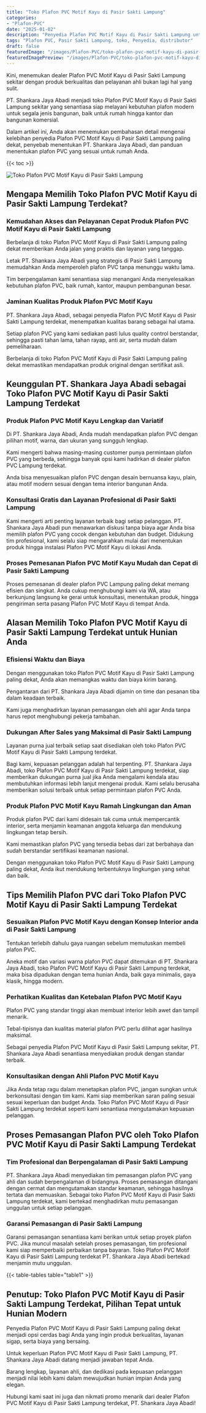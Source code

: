 ```yaml
---
title: "Toko Plafon PVC Motif Kayu di Pasir Sakti Lampung"
categories:
- "Plafon-PVC"
date: "2025-01-02"
description: "Penyedia Plafon PVC Motif Kayu di Pasir Sakti Lampung untuk hunian, perkantoran, serta toko. Plafon berkualitas, pilihan motif, pilihan warna elegan, beserta jasa penempatan oleh tenaga ahli ahli dan garansi resmi!|Jasa penjualan Plafon PVC Motif Kayu di Pasir Sakti Lampung bagi keperluan tempat tinggal, office, atau toko, dengan material berkualitas dan instalasi oleh tim ahli serta kepastian resmi.|Pilihan Plafon PVC Motif Kayu di Pasir Sakti Lampung yang terbukti bagi rumah, kantor, serta gerai, bersama plafon terbaik dan instalasi ditangani oleh tim profesional serta garansi resmi.|Distribusi Plafon PVC Motif Kayu di Pasir Sakti Lampung bagi rumah, kantor, serta toko, dengan material berkualitas dan instalasi dikerjakan oleh tim ahli, disertai beserta kepastian resmi.}"
tags: "Plafon PVC, Pasir Sakti Lampung, toko, Penyedia, distributor"
draft: false
featuredImage: "/images/Plafon-PVC/toko-plafon-pvc-motif-kayu-di-pasir-sakti-lampung.png"
featuredImagePreview: "/images/Plafon-PVC/toko-plafon-pvc-motif-kayu-di-pasir-sakti-lampung.png"
---
```


Kini, menemukan dealer Plafon PVC Motif Kayu di Pasir Sakti Lampung sekitar dengan produk berkualitas dan pelayanan ahli bukan lagi hal yang sulit.

PT. Shankara Jaya Abadi menjadi toko Plafon PVC Motif Kayu di Pasir Sakti Lampung sekitar yang senantiasa siap melayani kebutuhan plafon modern untuk segala jenis bangunan, baik untuk rumah hingga kantor dan bangunan komersial.

Dalam artikel ini, Anda akan menemukan pembahasan detail mengenai kelebihan penyedia Plafon PVC Motif Kayu di Pasir Sakti Lampung paling dekat, penyebab menentukan PT. Shankara Jaya Abadi, dan panduan menentukan plafon PVC yang sesuai untuk rumah Anda.

{{< toc >}}

![Toko Plafon PVC Motif Kayu di Pasir Sakti Lampung](/images/Plafon-PVC/Toko-Plafon-PVC-Motif-Kayu-di-Pasir-Sakti-Lampung.png)

## Mengapa Memilih Toko Plafon PVC Motif Kayu di Pasir Sakti Lampung Terdekat?

### Kemudahan Akses dan Pelayanan Cepat Produk Plafon PVC Motif Kayu di Pasir Sakti Lampung

Berbelanja di toko Plafon PVC Motif Kayu di Pasir Sakti Lampung paling dekat memberikan Anda jalan yang praktis dan layanan yang tanggap.

Letak PT. Shankara Jaya Abadi yang strategis di Pasir Sakti Lampung memudahkan Anda memperoleh plafon PVC tanpa menunggu waktu lama.

Tim berpengalaman kami senantiasa siap menangani Anda menyelesaikan kebutuhan plafon PVC, baik rumah, kantor, maupun pembangunan besar.

### Jaminan Kualitas Produk Plafon PVC Motif Kayu

PT. Shankara Jaya Abadi, sebagai penyedia Plafon PVC Motif Kayu di Pasir Sakti Lampung terdekat, menempatkan kualitas barang sebagai hal utama.

Setiap plafon PVC yang kami sediakan pasti lulus quality control berstandar, sehingga pasti tahan lama, tahan rayap, anti air, serta mudah dalam pemeliharaan.

Berbelanja di toko Plafon PVC Motif Kayu di Pasir Sakti Lampung paling dekat memastikan mendapatkan produk original dengan sertifikat asli.

## Keunggulan PT. Shankara Jaya Abadi sebagai Toko Plafon PVC Motif Kayu di Pasir Sakti Lampung Terdekat

### Produk Plafon PVC Motif Kayu Lengkap dan Variatif

Di PT. Shankara Jaya Abadi, Anda mudah mendapatkan plafon PVC dengan pilihan motif, warna, dan ukuran yang sungguh lengkap.

Kami mengerti bahwa masing-masing customer punya permintaan plafon PVC yang berbeda, sehingga banyak opsi kami hadirkan di dealer plafon PVC Lampung terdekat.

Anda bisa menyesuaikan plafon PVC dengan desain bernuansa kayu, plain, atau motif modern sesuai dengan tema interior bangunan Anda.

### Konsultasi Gratis dan Layanan Profesional di Pasir Sakti Lampung

Kami mengerti arti penting layanan terbaik bagi setiap pelanggan. PT. Shankara Jaya Abadi pun menawarkan diskusi tanpa biaya agar Anda bisa memilih plafon PVC yang cocok dengan kebutuhan dan budget. Didukung tim profesional, kami selalu siap mengarahkan mulai dari menentukan produk hingga instalasi Plafon PVC Motif Kayu di lokasi Anda.

### Proses Pemesanan Plafon PVC Motif Kayu Mudah dan Cepat di Pasir Sakti Lampung

Proses pemesanan di dealer plafon PVC Lampung paling dekat memang efisien dan singkat. Anda cukup menghubungi kami via WA, atau berkunjung langsung ke gerai untuk konsultasi, menentukan produk, hingga pengiriman serta pasang Plafon PVC Motif Kayu di tempat Anda.

## Alasan Memilih Toko Plafon PVC Motif Kayu di Pasir Sakti Lampung Terdekat untuk Hunian Anda

### Efisiensi Waktu dan Biaya

Dengan menggunakan toko Plafon PVC Motif Kayu di Pasir Sakti Lampung paling dekat, Anda akan memangkas waktu dan biaya kirim barang.

Pengantaran dari PT. Shankara Jaya Abadi dijamin on time dan pesanan tiba dalam keadaan terbaik.

Kami juga menghadirkan layanan pemasangan oleh ahli agar Anda tanpa harus repot menghubungi pekerja tambahan.

### Dukungan After Sales yang Maksimal di Pasir Sakti Lampung

Layanan purna jual terbaik setiap saat disediakan oleh toko Plafon PVC Motif Kayu di Pasir Sakti Lampung terdekat.

Bagi kami, kepuasan pelanggan adalah hal terpenting. PT. Shankara Jaya Abadi, toko Plafon PVC Motif Kayu di Pasir Sakti Lampung terdekat, siap memberikan dukungan purna jual jika Anda mengalami kendala atau membutuhkan informasi lebih lanjut mengenai produk. Kami selalu berusaha memberikan solusi terbaik untuk setiap permintaan plafon PVC Anda.

### Produk Plafon PVC Motif Kayu Ramah Lingkungan dan Aman

Produk plafon PVC dari kami didesain tak cuma untuk mempercantik interior, serta menjamin keamanan anggota keluarga dan mendukung lingkungan tetap bersih.

Kami memastikan plafon PVC yang tersedia bebas dari zat berbahaya dan sudah berstandar sertifikasi keamanan nasional.

Dengan menggunakan toko Plafon PVC Motif Kayu di Pasir Sakti Lampung paling dekat, Anda ikut mendukung terbentuknya lingkungan yang sehat dan baik.

## Tips Memilih Plafon PVC dari Toko Plafon PVC Motif Kayu di Pasir Sakti Lampung Terdekat

### Sesuaikan Plafon PVC Motif Kayu dengan Konsep Interior anda di Pasir Sakti Lampung

Tentukan terlebih dahulu gaya ruangan sebelum memutuskan membeli plafon PVC.

Aneka motif dan variasi warna plafon PVC dapat ditemukan di PT. Shankara Jaya Abadi, toko Plafon PVC Motif Kayu di Pasir Sakti Lampung terdekat, maka bisa dipadukan dengan tema hunian Anda, baik gaya minimalis, gaya klasik, hingga modern.

### Perhatikan Kualitas dan Ketebalan Plafon PVC Motif Kayu

Plafon PVC yang standar tinggi akan membuat interior lebih awet dan tampil menarik.

Tebal-tipisnya dan kualitas material plafon PVC perlu dilihat agar hasilnya maksimal.

Sebagai penyedia Plafon PVC Motif Kayu di Pasir Sakti Lampung sekitar, PT. Shankara Jaya Abadi senantiasa menyediakan produk dengan standar terbaik.

### Konsultasikan dengan Ahli Plafon PVC Motif Kayu

Jika Anda tetap ragu dalam menetapkan plafon PVC, jangan sungkan untuk berkonsultasi dengan tim kami. Kami siap memberikan saran paling sesuai sesuai keperluan dan budget Anda. Toko Plafon PVC Motif Kayu di Pasir Sakti Lampung terdekat seperti kami senantiasa mengutamakan kepuasan pelanggan.

## Proses Pemasangan Plafon PVC oleh Toko Plafon PVC Motif Kayu di Pasir Sakti Lampung Terdekat

### Tim Profesional dan Berpengalaman di Pasir Sakti Lampung

PT. Shankara Jaya Abadi menyediakan tim pemasangan plafon PVC yang ahli dan sudah berpengalaman di bidangnya. Proses pemasangan ditangani dengan cermat dan mengutamakan standar keamanan, sehingga hasilnya tertata dan memuaskan. Sebagai toko Plafon PVC Motif Kayu di Pasir Sakti Lampung terdekat, kami bertekad menghadirkan mutu pemasangan unggulan untuk setiap pelanggan.

### Garansi Pemasangan di Pasir Sakti Lampung

Garansi pemasangan senantiasa kami berikan untuk setiap proyek plafon PVC. Jika muncul masalah setelah proses pemasangan, tim profesional kami siap memperbaiki perbaikan tanpa bayaran. Toko Plafon PVC Motif Kayu di Pasir Sakti Lampung terdekat PT. Shankara Jaya Abadi bertekad menjamin mutu unggulan.

{{< table-tables table="table1" >}}

## Penutup: Toko Plafon PVC Motif Kayu di Pasir Sakti Lampung Terdekat, Pilihan Tepat untuk Hunian Modern

Penyedia Plafon PVC Motif Kayu di Pasir Sakti Lampung paling dekat menjadi opsi cerdas bagi Anda yang ingin produk berkualitas, layanan sigap, serta biaya yang bersaing.

Untuk keperluan Plafon PVC Motif Kayu di Pasir Sakti Lampung, PT. Shankara Jaya Abadi datang menjadi jawaban tepat Anda.

Barang lengkap, layanan ahli, dan dedikasi pada kepuasan pelanggan menjadi nilai lebih kami dalam mewujudkan hunian impian Anda yang elegan.

Hubungi kami saat ini juga dan nikmati promo menarik dari dealer Plafon PVC Motif Kayu di Pasir Sakti Lampung terdekat, PT. Shankara Jaya Abadi!
